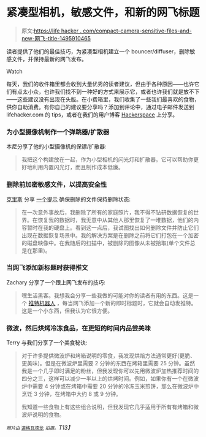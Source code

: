 # 紧凑型相机，敏感文件，和新的网飞标题

> 原文:[https://life hacker . com/compact-camera-sensitive-files-and-new-网飞-title-1495910465](https://lifehacker.com/compact-cameras-sensitive-files-and-new-netflix-title-1495910465)

读者提供了他们的最佳技巧，为紧凑型相机建立一个 bouncer/diffuser，删除敏感文件，并保持最新的网飞发布。

Watch

每天，我们的收件箱里都会收到大量优秀的读者建议，但由于各种原因——也许它们有点太小众，也许我们找不到一种好的方式来展示它，或者也许我们就是放不下——这些建议没有出现在头版。在小费箱里，我们收集了一些我们最喜欢的食物，供你自助消费。有你自己的建议要分享吗？添加到评论中，通过电子邮件发送到 lifehacker.com 的 tips，或者在我们的用户博客 [Hackerspace](http://hackerspace.lifehacker.com) 上分享。

### 为小型摄像机制作一个弹跳器/扩散器

本尼分享了他的小型摄像机的保镖/扩散器:

> 我把这个构建放在一起，作为小型相机的闪光灯和扩散器。它可以帮助你更好地利用内置闪光灯，而且制作成本低廉。

### 删除前加密敏感文件，以提高安全性

[克里斯](http://caris.kinja.com/) 分享 [一个提示](https://caris.kinja.com/how-to-better-hide-your-deleted-files-from-prying-eyes-1493525862) 确保删除的文件保持删除状态:

> 在一次意外事故后，我删除了所有的家庭照片，我不得不钻研数据恢复的世界。在恢复我的数据时，我无意中从其他人那里恢复了一堆数据，他们的内容暂时在我的硬盘上。看到这一点后，我试图找出如何删除文件并防止它们出现在数据恢复场景中。我的解决方案是在删除之前将它们打包在一个加密的磁盘映像中。在我随后的扫描中，被删除的图像从未被拾取(单个文件总是在那里)。

### 当网飞添加新标题时获得推文

Zachary 分享了一个跟上网飞发布的技巧:

> 嘿生活黑客。我想我会分享一些我做的可能对你的读者有用的东西。这是一个 [推特机器人](https://twitter.com/netflix_bot) ，每当网飞添加一个新的即时标题时，它就会自动发推特。这是一个小东西，但我认为它很方便。

### 微波，然后烘烤冷冻食品，在更短的时间内品尝美味

Terry 与我们分享了一个美食秘诀:

> 对于许多提供微波炉和烤箱说明的零食，我发现烘焙方法通常更好(更脆、更美味)。但是在微波炉里需要 2 分钟的东西在烤箱里需要 25 分钟。虽然我是一个几乎即时满足的粉丝，但我发现你可以先用微波炉加热推荐时间的四分之三，这样可以减少一半以上的烘烤时间。例如，如果你有一个在微波炉中需要 4 分钟或在烤箱中需要 20 分钟的冷冻玉米煎饼，那么在微波炉中烹饪 3 分钟，在烤箱中大约 8 或 9 分钟。
> 
> 我知道一些食物上有这些组合说明，但我发现它几乎适用于所有有烤箱和微波炉说明的食物。

*<small>照片由</small>* [<small>道格瓦德龙</small>](https://secure.flickr.com/photos/dougww/2351327740/sizes/z/in/photostream/) *<small>拍摄。</small>T13】*